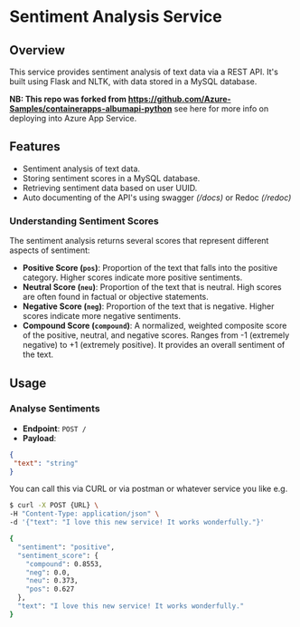 # Sentiment Analysis Service

## Overview
This service provides sentiment analysis of text data via a REST API. It's built using Flask and NLTK, with data stored in a MySQL database.

__NB: This repo was forked from https://github.com/Azure-Samples/containerapps-albumapi-python__ see here for more info on deploying into Azure App Service.

## Features
- Sentiment analysis of text data.
- Storing sentiment scores in a MySQL database.
- Retrieving sentiment data based on user UUID.
- Auto documenting of the API's using swagger _(/docs)_ or Redoc _(/redoc)_

### Understanding Sentiment Scores
The sentiment analysis returns several scores that represent different aspects of sentiment:

- **Positive Score (`pos`)**: Proportion of the text that falls into the positive category. Higher scores indicate more positive sentiments.
- **Neutral Score (`neu`)**: Proportion of the text that is neutral. High scores are often found in factual or objective statements.
- **Negative Score (`neg`)**: Proportion of the text that is negative. Higher scores indicate more negative sentiments.
- **Compound Score (`compound`)**: A normalized, weighted composite score of the positive, neutral, and negative scores. Ranges from -1 (extremely negative) to +1 (extremely positive). It provides an overall sentiment of the text.

## Usage

### Analyse Sentiments

- **Endpoint**: `POST /`
- **Payload**:
```json
{
 "text": "string"
}
```

You can call this via CURL or via postman or whatever service you like e.g.

```bash
$ curl -X POST {URL} \
-H "Content-Type: application/json" \
-d '{"text": "I love this new service! It works wonderfully."}'

{
  "sentiment": "positive",
  "sentiment_score": {
    "compound": 0.8553,
    "neg": 0.0,
    "neu": 0.373,
    "pos": 0.627
  },
  "text": "I love this new service! It works wonderfully."
}
```
